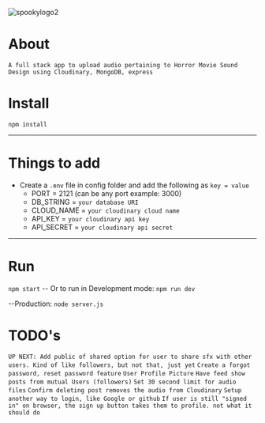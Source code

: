 ![spookylogo2](https://user-images.githubusercontent.com/72758221/236322035-d9defb3f-5ac9-44e2-bb29-720a07f2fcbc.JPG)


# About

`A full stack app to upload audio pertaining to Horror Movie Sound Design using Cloudinary, MongoDB, express`

# Install

`npm install`

---

# Things to add

- Create a `.env` file in config folder and add the following as `key = value`
  - PORT = 2121 (can be any port example: 3000)
  - DB_STRING = `your database URI`
  - CLOUD_NAME = `your cloudinary cloud name`
  - API_KEY = `your cloudinary api key`
  - API_SECRET = `your cloudinary api secret`

---

# Run

`npm start`
-- Or to run in Development mode: `npm run dev`

--Production: `node server.js`

# TODO's
`UP NEXT: Add public of shared option for user to share sfx with other users. Kind of like followers, but not that, just yet`
`Create a forgot password, reset password feature`
`User Profile Picture`
`Have feed show posts from mutual Users (followers)`
`Set 30 second limit for audio files`
`Confirm deleting post removes the audio from Cloudinary`
`Setup another way to login, like Google or github`
`If user is still "signed in" on browser, the sign up button takes them to profile. not what it should do`



